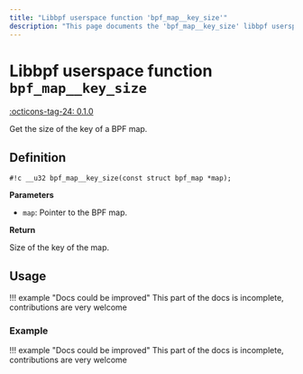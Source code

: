 ```yaml
---
title: "Libbpf userspace function 'bpf_map__key_size'"
description: "This page documents the 'bpf_map__key_size' libbpf userspace function, including its definition, usage, and examples."
---
```

# Libbpf userspace function `bpf_map__key_size`

<!-- [LIBBPF_TAG] -->
[:octicons-tag-24: 0.1.0](https://github.com/libbpf/libbpf/releases/tag/v0.1.0)
<!-- [/LIBBPF_TAG] -->

Get the size of the key of a BPF map.

## Definition

`#!c __u32 bpf_map__key_size(const struct bpf_map *map);`

**Parameters**

- `map`: Pointer to the BPF map.

**Return**

Size of the key of the map.

## Usage

!!! example "Docs could be improved"
    This part of the docs is incomplete, contributions are very welcome

### Example

!!! example "Docs could be improved"
    This part of the docs is incomplete, contributions are very welcome
